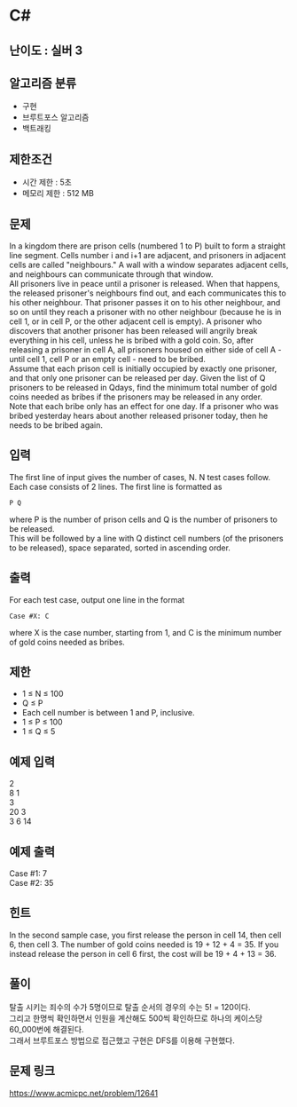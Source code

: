 # C#

## 난이도 : 실버 3

## 알고리즘 분류
  - 구현
  - 브루트포스 알고리즘
  - 백트래킹

## 제한조건
  - 시간 제한 : 5초
  - 메모리 제한 : 512 MB

## 문제
In a kingdom there are prison cells (numbered 1 to P) built to form a straight line segment. Cells number i and i+1 are adjacent, and prisoners in adjacent cells are called "neighbours." A wall with a window separates adjacent cells, and neighbours can communicate through that window.<br/>
All prisoners live in peace until a prisoner is released. When that happens, the released prisoner's neighbours find out, and each communicates this to his other neighbour. That prisoner passes it on to his other neighbour, and so on until they reach a prisoner with no other neighbour (because he is in cell 1, or in cell P, or the other adjacent cell is empty). A prisoner who discovers that another prisoner has been released will angrily break everything in his cell, unless he is bribed with a gold coin. So, after releasing a prisoner in cell A, all prisoners housed on either side of cell A - until cell 1, cell P or an empty cell - need to be bribed.<br/>
Assume that each prison cell is initially occupied by exactly one prisoner, and that only one prisoner can be released per day. Given the list of Q prisoners to be released in Qdays, find the minimum total number of gold coins needed as bribes if the prisoners may be released in any order.<br/>
Note that each bribe only has an effect for one day. If a prisoner who was bribed yesterday hears about another released prisoner today, then he needs to be bribed again.<br/>


## 입력
The first line of input gives the number of cases, N. N test cases follow. Each case consists of 2 lines. The first line is formatted as<br/>

	P Q

where P is the number of prison cells and Q is the number of prisoners to be released.<br/>
This will be followed by a line with Q distinct cell numbers (of the prisoners to be released), space separated, sorted in ascending order.<br/>


## 출력
For each test case, output one line in the format<br/>

	Case #X: C

where X is the case number, starting from 1, and C is the minimum number of gold coins needed as bribes.<br/>


## 제한
  - 1 ≤ N ≤ 100
  - Q ≤ P
  - Each cell number is between 1 and P, inclusive.
  - 1 ≤ P ≤ 100
  - 1 ≤ Q ≤ 5


## 예제 입력
2<br/>
8 1<br/>
3<br/>
20 3<br/>
3 6 14<br/>

## 예제 출력
Case #1: 7<br/>
Case #2: 35<br/>


## 힌트
In the second sample case, you first release the person in cell 14, then cell 6, then cell 3. The number of gold coins needed is 19 + 12 + 4 = 35. If you instead release the person in cell 6 first, the cost will be 19 + 4 + 13 = 36.<br/>


## 풀이
탈출 시키는 죄수의 수가 5명이므로 탈출 순서의 경우의 수는 5! = 120이다.<br/>
그리고 한명씩 확인하면서 인원을 계산해도 500씩 확인하므로 하나의 케이스당 60_000번에 해결된다.<br/>
그래서 브루트포스 방법으로 접근했고 구현은 DFS를 이용해 구현했다.<br/>


## 문제 링크
https://www.acmicpc.net/problem/12641